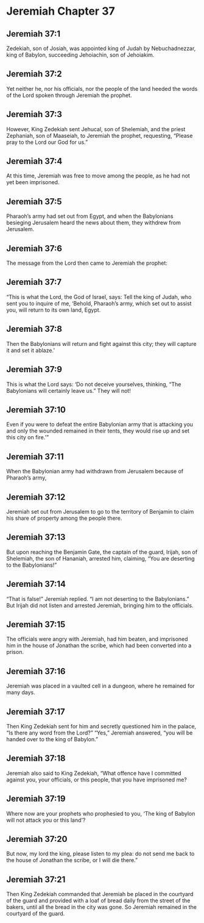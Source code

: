 # Jeremiah Chapter 37

## Jeremiah 37:1

Zedekiah, son of Josiah, was appointed king of Judah by Nebuchadnezzar, king of Babylon, succeeding Jehoiachin, son of Jehoiakim.

## Jeremiah 37:2

Yet neither he, nor his officials, nor the people of the land heeded the words of the Lord spoken through Jeremiah the prophet.

## Jeremiah 37:3

However, King Zedekiah sent Jehucal, son of Shelemiah, and the priest Zephaniah, son of Maaseiah, to Jeremiah the prophet, requesting, “Please pray to the Lord our God for us.”

## Jeremiah 37:4

At this time, Jeremiah was free to move among the people, as he had not yet been imprisoned.

## Jeremiah 37:5

Pharaoh’s army had set out from Egypt, and when the Babylonians besieging Jerusalem heard the news about them, they withdrew from Jerusalem.

## Jeremiah 37:6

The message from the Lord then came to Jeremiah the prophet:

## Jeremiah 37:7

“This is what the Lord, the God of Israel, says: Tell the king of Judah, who sent you to inquire of me, ‘Behold, Pharaoh’s army, which set out to assist you, will return to its own land, Egypt.

## Jeremiah 37:8

Then the Babylonians will return and fight against this city; they will capture it and set it ablaze.’

## Jeremiah 37:9

This is what the Lord says: ‘Do not deceive yourselves, thinking, “The Babylonians will certainly leave us.” They will not!

## Jeremiah 37:10

Even if you were to defeat the entire Babylonian army that is attacking you and only the wounded remained in their tents, they would rise up and set this city on fire.’”

## Jeremiah 37:11

When the Babylonian army had withdrawn from Jerusalem because of Pharaoh’s army,

## Jeremiah 37:12

Jeremiah set out from Jerusalem to go to the territory of Benjamin to claim his share of property among the people there.

## Jeremiah 37:13

But upon reaching the Benjamin Gate, the captain of the guard, Irijah, son of Shelemiah, the son of Hananiah, arrested him, claiming, “You are deserting to the Babylonians!”

## Jeremiah 37:14

“That is false!” Jeremiah replied. “I am not deserting to the Babylonians.” But Irijah did not listen and arrested Jeremiah, bringing him to the officials.

## Jeremiah 37:15

The officials were angry with Jeremiah, had him beaten, and imprisoned him in the house of Jonathan the scribe, which had been converted into a prison.

## Jeremiah 37:16

Jeremiah was placed in a vaulted cell in a dungeon, where he remained for many days.

## Jeremiah 37:17

Then King Zedekiah sent for him and secretly questioned him in the palace, “Is there any word from the Lord?” “Yes,” Jeremiah answered, “you will be handed over to the king of Babylon.”

## Jeremiah 37:18

Jeremiah also said to King Zedekiah, “What offence have I committed against you, your officials, or this people, that you have imprisoned me?

## Jeremiah 37:19

Where now are your prophets who prophesied to you, ‘The king of Babylon will not attack you or this land’?

## Jeremiah 37:20

But now, my lord the king, please listen to my plea: do not send me back to the house of Jonathan the scribe, or I will die there.”

## Jeremiah 37:21

Then King Zedekiah commanded that Jeremiah be placed in the courtyard of the guard and provided with a loaf of bread daily from the street of the bakers, until all the bread in the city was gone. So Jeremiah remained in the courtyard of the guard.
